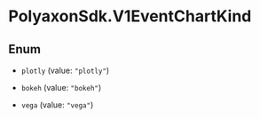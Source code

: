 # PolyaxonSdk.V1EventChartKind

## Enum


* `plotly` (value: `"plotly"`)

* `bokeh` (value: `"bokeh"`)

* `vega` (value: `"vega"`)


